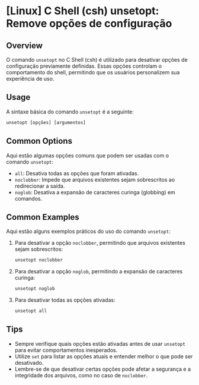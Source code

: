 # [Linux] C Shell (csh) unsetopt: Remove opções de configuração

## Overview
O comando `unsetopt` no C Shell (csh) é utilizado para desativar opções de configuração previamente definidas. Essas opções controlam o comportamento do shell, permitindo que os usuários personalizem sua experiência de uso.

## Usage
A sintaxe básica do comando `unsetopt` é a seguinte:

```csh
unsetopt [opções] [argumentos]
```

## Common Options
Aqui estão algumas opções comuns que podem ser usadas com o comando `unsetopt`:

- `all`: Desativa todas as opções que foram ativadas.
- `noclobber`: Impede que arquivos existentes sejam sobrescritos ao redirecionar a saída.
- `noglob`: Desativa a expansão de caracteres curinga (globbing) em comandos.

## Common Examples
Aqui estão alguns exemplos práticos do uso do comando `unsetopt`:

1. Para desativar a opção `noclobber`, permitindo que arquivos existentes sejam sobrescritos:

    ```csh
    unsetopt noclobber
    ```

2. Para desativar a opção `noglob`, permitindo a expansão de caracteres curinga:

    ```csh
    unsetopt noglob
    ```

3. Para desativar todas as opções ativadas:

    ```csh
    unsetopt all
    ```

## Tips
- Sempre verifique quais opções estão ativadas antes de usar `unsetopt` para evitar comportamentos inesperados.
- Utilize `set` para listar as opções atuais e entender melhor o que pode ser desativado.
- Lembre-se de que desativar certas opções pode afetar a segurança e a integridade dos arquivos, como no caso de `noclobber`.